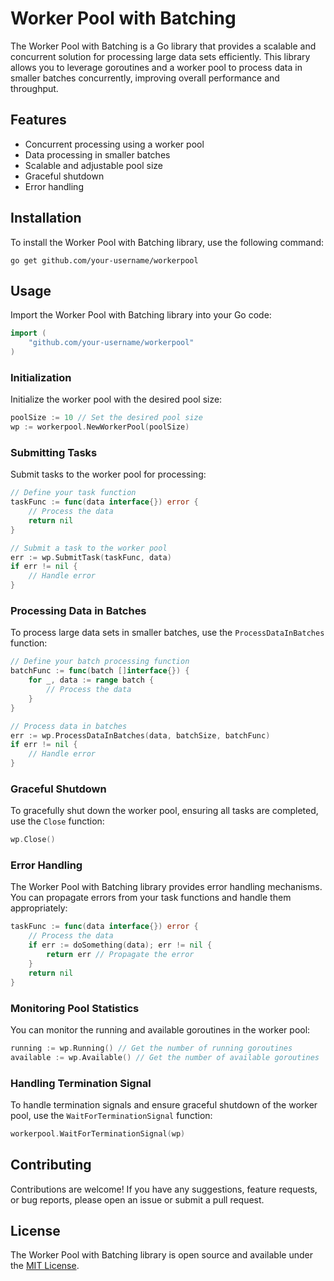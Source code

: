 # Worker Pool with Batching

The Worker Pool with Batching is a Go library that provides a scalable and concurrent solution for processing large data sets efficiently. This library allows you to leverage goroutines and a worker pool to process data in smaller batches concurrently, improving overall performance and throughput.

## Features

- Concurrent processing using a worker pool
- Data processing in smaller batches
- Scalable and adjustable pool size
- Graceful shutdown
- Error handling

## Installation

To install the Worker Pool with Batching library, use the following command:

```
go get github.com/your-username/workerpool
```

## Usage

Import the Worker Pool with Batching library into your Go code:

```go
import (
    "github.com/your-username/workerpool"
)
```

### Initialization

Initialize the worker pool with the desired pool size:

```go
poolSize := 10 // Set the desired pool size
wp := workerpool.NewWorkerPool(poolSize)
```

### Submitting Tasks

Submit tasks to the worker pool for processing:

```go
// Define your task function
taskFunc := func(data interface{}) error {
    // Process the data
    return nil
}

// Submit a task to the worker pool
err := wp.SubmitTask(taskFunc, data)
if err != nil {
    // Handle error
}
```

### Processing Data in Batches

To process large data sets in smaller batches, use the `ProcessDataInBatches` function:

```go
// Define your batch processing function
batchFunc := func(batch []interface{}) {
    for _, data := range batch {
        // Process the data
    }
}

// Process data in batches
err := wp.ProcessDataInBatches(data, batchSize, batchFunc)
if err != nil {
    // Handle error
}
```

### Graceful Shutdown

To gracefully shut down the worker pool, ensuring all tasks are completed, use the `Close` function:

```go
wp.Close()
```

### Error Handling

The Worker Pool with Batching library provides error handling mechanisms. You can propagate errors from your task functions and handle them appropriately:

```go
taskFunc := func(data interface{}) error {
    // Process the data
    if err := doSomething(data); err != nil {
        return err // Propagate the error
    }
    return nil
}
```

### Monitoring Pool Statistics

You can monitor the running and available goroutines in the worker pool:

```go
running := wp.Running() // Get the number of running goroutines
available := wp.Available() // Get the number of available goroutines
```

### Handling Termination Signal

To handle termination signals and ensure graceful shutdown of the worker pool, use the `WaitForTerminationSignal` function:

```go
workerpool.WaitForTerminationSignal(wp)
```


## Contributing

Contributions are welcome! If you have any suggestions, feature requests, or bug reports, please open an issue or submit a pull request.

## License

The Worker Pool with Batching library is open source and available under the [MIT License](LICENSE).
